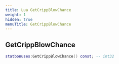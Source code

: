 ```yaml
---
title: Lua GetCrippBlowChance
weight: 1
hidden: true
menuTitle: GetCrippBlowChance
---
```

## GetCrippBlowChance
```lua
statbonuses:GetCrippBlowChance() const; -- int32
```
